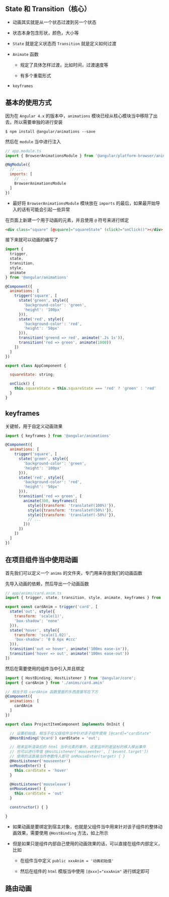 ## State 和 Transition（核心）

* 动画其实就是从一个状态过渡到另一个状态

* 状态本身包含形状，颜色，大小等

* `State` 就是定义状态而 `Transition` 就是定义如何过渡

* `Animate` 函数

  * 规定了具体怎样过渡，比如时间，过渡速度等

  * 有多个重载形式

* `keyframes`

## 基本的使用方式

因为在 `Angular 4.x` 的版本中，`animations` 模块已经从核心模块当中移除了出去，所以需要单独的进行安装

```
$ npm install @angular/animations --save
```

然后在 `module` 当中进行注入

```js
// app.module.ts
import { BrowserAnimationsModule } from '@angular/platform-browser/animations'

@NgModule({
  // ...
  imports: [
    // ...
    BrowserAnimationsModule
  ]
})
```

* 最好将 `BrowserAnimationsModule` 模块放在 `imports` 的最后，如果最开始导入的话有可能会引起一些异常

在页面上新建一个用于动画的元素，并且使用 `@` 符号来进行绑定

```html
<div class="square" [@square]="squareState" (click)="onClick()"></div>
```

接下来就可以动画的编写了

```js
import {
  trigger,
  state,
  transition,
  style,
  animate
} from '@angular/animations'

@Component({
  animations: [
    trigger('square', [
      state('green', style({
        'background-color': 'green',
        'height': '100px'
      })),
      state('red', style({
        'background-color': 'red',
        'height': '50px'
      })),
      transition('greend => red', animate('.2s 1s')),
      transition('red => green', animate(1000))
    ])
  ]
})

export class AppComponent {

  squareState: string;

  onClick() {
    this.squareState = this.squareState === 'red' ? 'green' : 'red'
  }
}
```


## keyframes

关键帧，用于自定义动画效果

```js
import { keyframes } from '@angular/animations'

@Component({
  animations: [
    trigger('square', [
      state('green', style({
        'background-color': 'green',
        'height': '100px'
      })),
      state('red', style({
        'background-color': 'red',
        'height': '50px'
      })),
      transition('red => green', [
        animate(300, keyframes([
          style({transform: 'translateY(100%)'}),
          style({transform: 'translateY(50%)'}),
          style({transform: 'translateY(-50%)'}),
          // ...
        ]))
      ])
    ])
  ]
})
```


## 在项目组件当中使用动画

首先我们可以定义一个 `anims` 的文件夹，专门用来存放我们的动画函数

先导入动画的依赖，然后导出一个动画函数

```js
// app/anims/card.anim.ts
import { trigger, state, transition, style, animate, keyframes } from '@angular/animations'

export const cardAnim = trigger('card', [
  state('out', style({
    transform: 'scale(1)',
    'box-shadow': 'none'
  })),
  state('hover', style({
    transform: 'scale(1.02)',
    'box-shadow': '0 0 6px #ccc'
  })),
  transition('out => hover', animate('100ms ease-in')),
  transition('hover => out', animate('100ms ease-out'))
])
```

然后在需要使用的组件当中引入并且绑定

```js
import { HostBinding, HostListener } from '@angular/core';
import { cardAnim } from './anims/card.amin'

// 相当于将 cardAnim 函数里面的东西直接写在下方
@Component({
  animations: [
    cardAnim
  ]
})

export class ProjectItemComponent implements OnInit {

  // 设置初始值，相当于在父级组件当中针对该子组件使用 [@card]="cardState"
  @HostBinding('@card') cardState = 'out';

  // 用来监听渲染后的 html 当中元素的事件，这里监听的是鼠标的移入移出事件
  // 也可以进行传值 @HostListener('mouseenter', ['$event.target'])
  // 使用的话直接当作参数传入即可 onMouseEnter(target) { }
  @HostListener('mouseenter')
  onMouseEnter() {
    this.cardState = 'hover'
  }

  @HostListener('mouseleave')
  onMouseLeave() {
    this.cardState = 'out'
  }

  constructor() { }

}
```

* 如果动画是要绑定到宿主对象，也就是父组件当中用来针对该子组件的整体动画效果，需要使用 `@HostBinding` 方法，如上所示

* 但是如果只是组件内部自己使用的动画效果的话，可以直接在组件内部定义，比如

  * 在组件当中定义 `public xxxAnim = '动画初始值'`
  
  * 然后在组件的 `html` 模版当中使用 `[@xxx]="xxxAnim"` 进行绑定即可


## 路由动画
